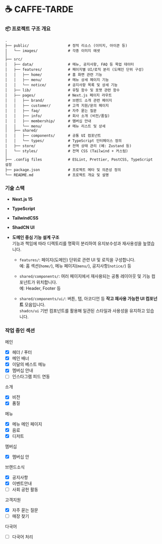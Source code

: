 # ☕ CAFFE-TARDE

### 📦 프로젝트 구조 개요
```
.
├── public/                  # 정적 리소스 (이미지, 아이콘 등)
│   └── images/              # 각종 이미지 에셋
│
├── src/
│   ├── data/                # 메뉴, 공지사항, FAQ 등 목업 데이터
│   ├── features/            # 페이지별 UI/로직 분리 (도메인 단위 구성)
│   │   ├── home/            # 홈 화면 관련 기능
│   │   ├── menu/            # 메뉴 상세 페이지 기능
│   │   └── notice/          # 공지사항 목록 및 상세 기능
│   ├── lib/                 # 유틸 함수 및 포맷 관련 함수
│   ├── pages/               # Next.js 페이지 라우트
│   │   ├── brand/           # 브랜드 소개 관련 페이지
│   │   ├── customer/        # 고객 지원/문의 페이지
│   │   ├── faq/             # 자주 묻는 질문
│   │   ├── info/            # 회사 소개 (비전/품질)
│   │   ├── membership/      # 멤버십 안내
│   │   └── menu/            # 메뉴 리스트 및 상세
│   ├── shared/
│   │   ├── components/      # 공통 UI 컴포넌트
│   │   └── types/           # TypeScript 인터페이스 정의
│   ├── store/               # 전역 상태 관리 (예: Zustand 등)
│   └── styles/              # 전역 CSS (Tailwind + 커스텀)
│
├── .config files            # ESLint, Prettier, PostCSS, TypeScript 설정
├── package.json             # 프로젝트 메타 및 의존성 정의
└── README.md                # 프로젝트 개요 및 설명
```

### 기술 스택

- **Next.js 15**
- **TypeScript**
- **TailwindCSS**
- **ShadCN UI**
- **도메인 중심 기능 설계 구조**  
  기능과 책임에 따라 디렉토리를 명확히 분리하여 유지보수성과 재사용성을 높였습니다.

  - `features/`: 페이지(도메인) 단위로 관련 UI 및 로직을 구성합니다.  
    예: 홈 섹션(`home/`), 메뉴 페이지(`menu/`), 공지사항(`notice/`) 등

  - `shared/components/`: 여러 페이지에서 재사용되는 공통 레이아웃 및 기능 컴포넌트가 위치합니다.  
    예: Header, Footer 등

  - `shared/components/ui/`: 버튼, 탭, 아코디언 등 **작고 재사용 가능한 UI 컴포넌트** 모음입니다.  
    `shadcn/ui` 기반 컴포넌트를 활용해 일관된 스타일과 사용성을 유지하고 있습니다.


### 작업 중인 섹션
메인
- [x] 헤더 / 푸터
- [x] 메인 배너
- [x] 이달의 베스트 메뉴
- [x] 멤버십 안내
- [ ] 인스타그램 피드 연동

소개
- [x] 비전
- [x] 품질

메뉴
- [x] 메뉴 메인 페이지
- [x] 음료
- [x] 디저트

멤버십
- [x] 멤버십 안

브랜드소식
- [x] 공지사항
- [x] 이벤트안내
- [ ] 사회 공헌 활동
      
고객지원
- [x] 자주 묻는 질문
- [ ] 매장 찾기

다국어
- [ ] 다국어 처리
